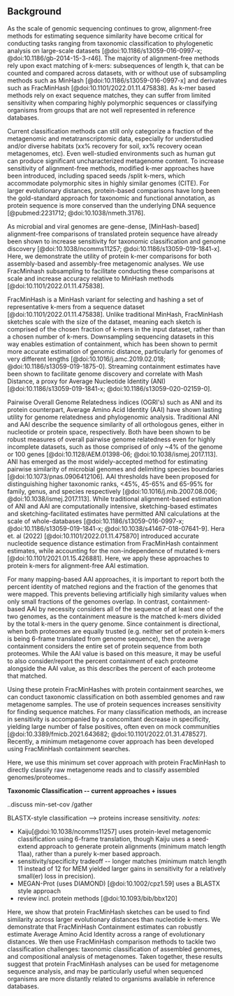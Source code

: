 ## Background

As the scale of genomic sequencing continues to grow, alignment-free methods for estimating sequence similarity have become critical for conducting tasks ranging from taxonomic classification to phylogenetic analysis on large-scale datasets [@doi:10.1186/s13059-016-0997-x; @doi:10.1186/gb-2014-15-3-r46].
The majority of alignment-free methods rely upon exact matching of k-mers: subsequences of length k, that can be counted and compared across datasets, with or without use of subsampling methods such as MinHash [@doi:10.1186/s13059-016-0997-x] and derivates such as FracMinHash [@doi:10.1101/2022.01.11.475838].
As k-mer based methods rely on exact sequence matches, they can suffer from limited sensitivity when comparing highly polymorphic sequences or classifying organisms from groups that are not well represented in reference databases.

Current classification methods can still only categorize a fraction of the metagenomic and metatranscriptomic data, especially for understudied and/or diverse habitats (xx% recovery for soil, xx% recovery ocean metagenomes, etc).
Even well-studied environments such as human gut can produce significant uncharacterized metagenome content.
To increase sensitivity of alignment-free methods, modified k-mer approaches have been introduced, including spaced seeds /split k-mers, which accommodate polymorphic sites in highly similar genomes (CITE).
For larger evolutionary distances, protein-based comparisons have long been the gold-standard approach for taxonomic and functional annotation, as protein sequence is more conserved than the underlying DNA sequence [@pubmed:2231712; @doi:10.1038/nmeth.3176].

As microbial and viral genomes are gene-dense, [MinHash-based] alignment-free comparisons of translated protein sequence have already been shown to increase sensitivity for taxonomic classification and genome discovery [@doi:10.1038/ncomms11257; @doi:10.1186/s13059-019-1841-x].
Here, we demonstrate the utility of protein k-mer comparisons for both assembly-based and assembly-free metagenomic analyses.
We use FracMinhash subsampling to facilitate conducting these comparisons at scale and increase accuracy relative to MinHash methods [@doi:10.1101/2022.01.11.475838].

FracMinHash is a MinHash variant for selecting and hashing a set of representative k-mers from a sequence dataset [@doi:10.1101/2022.01.11.475838]. Unlike traditional MinHash, FracMinHash sketches scale with the size of the dataset, meaning each sketch is comprised of the chosen fraction of k-mers in the input dataset, rather than a chosen number of k-mers.
Downsampling sequencing datasets in this way enables estimation of containment, which has been shown to permit more accurate estimation of genomic distance, particularly for genomes of very different lengths [@doi:10.1016/j.amc.2019.02.018; @doi:10.1186/s13059-019-1875-0].
Streaming containment estimates have been shown to facilitate genome discovery and correlate with Mash Distance, a proxy for Average Nucleotide Identity (ANI) [@doi:10.1186/s13059-019-1841-x; @doi:10.1186/s13059-020-02159-0].

Pairwise Overall Genome Relatedness indices (OGRI's) such as ANI and its protein counterpart, Average Amino Acid Identity (AAI) have shown lasting utility for genome relatedness and phylogenomic analysis.
Traditional ANI and AAI describe the sequence similarity of all orthologous genes, either in nucleotide or protein space, respectively.
Both have been shown to be robust measures of overall pairwise genome relatedness even for highly incomplete datasets, such as those comprised of only ~4% of the genome or 100 genes [@doi:10.1128/AEM.01398-06; @doi:10.1038/ismej.2017.113].
ANI has emerged as the most widely-accepted method for estimating pairwise similarity of microbial genomes and delimiting species boundaries [@doi:10.1073/pnas.0906412106].
AAI thresholds have been proposed for distinguishing higher taxonomic ranks, <45%, 45-65% and 65-95% for family, genus, and species respectively [@doi:10.1016/j.mib.2007.08.006; @doi:10.1038/ismej.2017.113].
While traditional alignment-based estimation of ANI and AAI are computationally intensive, sketching-based estimates and sketching-facilitated estimates have permitted ANI calculations at the scale of whole-databases [@doi:10.1186/s13059-016-0997-x; @doi:10.1186/s13059-019-1841-x; @doi:10.1038/s41467-018-07641-9].
Hera et. al (2022) [@doi:10.1101/2022.01.11.475870] introduced accurate nucleotide sequence distance estimation from FracMinHash containment estimates, while accounting for the non-independence of mutated k-mers [@doi:10.1101/2021.01.15.426881]. Here, we apply these approaches to protein k-mers for alignment-free AAI estimation.

For many mapping-based AAI approaches, it is important to report both the percent identity of matched regions and the fraction of the genomes that were mapped. This prevents believing artificially high similarity values when only small fractions of the genomes overlap. In contrast, containment-based AAI by necessity considers all of the sequence of at least one of the two genomes, as the containment measure is the matched k-mers divided by the total k-mers in the query genome. Since containment is directional, when both proteomes are equally trusted (e.g. neither set of protein k-mers is being 6-frame translated from genome sequence), then the average containment considers the entire set of protein sequence from both proteomes. While the AAI value is based on this measure, it may be useful to also consider/report the percent containment of each proteome alongside the AAI value, as this describes the percent of each proteome that matched.

Using these protein FracMinHashes with protein containment searches, we can conduct taxonomic classification on both assembled genomes and raw metagenome samples.
The use of protein sequences increases sensitivity for finding sequence matches.
For many classification methods, an increase in sensitivity is accompanied by a concomitant decrease in specificity, yielding large number of false positives, often even on mock communities [@doi:10.3389/fmicb.2021.643682; @doi:10.1101/2022.01.31.478527].
Recently, a minimum metagenome cover approach has been developed using FracMinHash containment searches.

Here, we use this minimum set cover approach with protein FracMinHash to directly classify raw metagenome reads and to classify assembled genomes/proteomes..

**Taxonomic Classification -- current approaches + issues**

..discuss min-set-cov /gather

BLASTX-style classification --> proteins increase sensitivity.
_notes:_
- Kaiju[@doi:10.1038/ncomms11257] uses protein-level metagenomic classification using 6-frame translation, though Kaiju uses a seed-extend approach to generate protein alignments (minimum match length 11aa), rather than a purely k-mer based approach.
- sensitivity/specificity tradeoff -- longer matches (minimum match length 11 instead of 12 for MEM yielded larger gains in sensitivity for a relatively small(er) loss in precision).
- MEGAN-Prot (uses DIAMOND) [@doi:10.1002/cpz1.59] uses a BLASTX style approach
- review incl. protein methods [@doi:10.1093/bib/bbx120]


Here, we show that protein FracMinHash sketches can be used to find similarity across larger evolutionary distances than nucleotide k-mers. We demonstrate that FracMinHash Containment estimates can robustly estimate Average Amino Acid Identity across a range of evolutionary distances.
We then use FracMinHash comparison methods to tackle two classification challenges: taxonomic classification of assembled genomes, and compositional analysis of metagenomes.
Taken together, these results suggest that protein FracMinHash analyses can be used for metagenome sequence analysis, and may be particularly useful when sequenced organisms are more distantly related to organisms available in reference databases.



<!---
#### Notes

- AAI::phylogeny https://www.ncbi.nlm.nih.gov/pmc/articles/PMC1236649/
Unused
Alignment-based estimates can fail at larger evolutionary distances.
 rRNA amplicon surveys may underestimate bacterial diversity [@doi:10.1128/AEM.00014-18].

 , using genomes within the GTDB taxonomy as benchmarking test set.

We extend FracMinHash distance estimation to protein k-mers and demonstrate distance estimation across related genomes using the GTDB taxonomy.
FracMinHash containment estimates work well for genome pairs of varying lengths and for compositional analysis of metagenome samples.

FracMinHash sketches can be used for robust assembly and alignment-free pairwise relatedness estimation that can be used on sequences separated by a wide range of evolutionary distances.

Here, we demonstrate that the utility of FracMinHash protein containment, both used directly and a an approximation of ANI and AAI, for taxonomic classification and phylogenomic reconstruction for species across the tree of life.

--->

